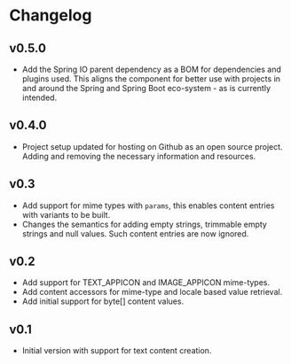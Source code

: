 Changelog
=========

## v0.5.0

* Add the Spring IO parent dependency as a BOM for dependencies and plugins
  used. This aligns the component for better use with projects in and around
  the Spring and Spring Boot eco-system - as is currently intended.

## v0.4.0

* Project setup updated for hosting on Github as an open source project. Adding
  and removing the necessary information and resources.

## v0.3

* Add support for mime types with `params`, this enables content entries with
  variants to be built.
* Changes the semantics for adding empty strings, trimmable empty strings and
  null values. Such content entries are now ignored.

## v0.2

* Add support for TEXT_APPICON and IMAGE_APPICON mime-types.
* Add content accessors for mime-type and locale based value retrieval.
* Add initial support for byte[] content values.

## v0.1

* Initial version with support for text content creation.
